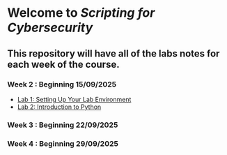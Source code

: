 # Welcome to *Scripting for Cybersecurity*

## This repository will have all of the labs notes for each week of the course.  

### Week 2 : Beginning 15/09/2025
- [Lab 1: Setting Up Your Lab Environment](https://github.com/MarkCummins-SETU/Scripting-for-Cybersecurity/blob/main/lab1.md)
- [Lab 2: Introduction to Python](https://github.com/MarkCummins-SETU/Scripting-for-Cybersecurity/blob/main/lab2.md)

### Week 3 : Beginning 22/09/2025  


### Week 4 : Beginning 29/09/2025
